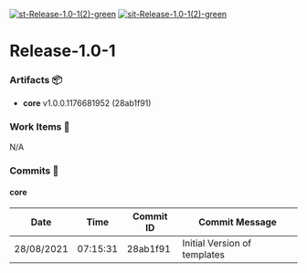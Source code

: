 [![st-Release-1.0-1(2)-green](https://img.shields.io/static/v1?label=st&message=Release-1.0-1(2)&color=green)](#9bb287b3a567ea276cd3a7a63bcd05224177aa26) [![sit-Release-1.0-1(2)-green](https://img.shields.io/static/v1?label=sit&message=Release-1.0-1(2)&color=green)](#9bb287b3a567ea276cd3a7a63bcd05224177aa26) 
<a id=9bb287b3a567ea276cd3a7a63bcd05224177aa26></a>
# Release-1.0-1
### Artifacts :package:
- **core**     v1.0.0.1176681952 (28ab1f91)

### Work Items :gem:
N/A

### Commits :book:

#### core
| Date       | Time     | Commit ID | Commit Message               |
| ---------- | -------- | --------- | ---------------------------- |
| 28/08/2021 | 07:15:31 | 28ab1f91  | Initial Version of templates |
